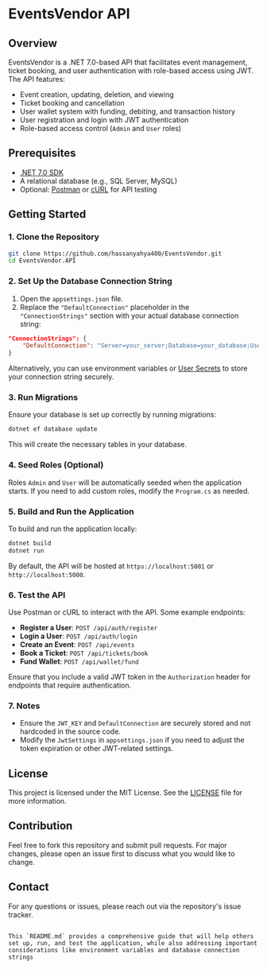 ﻿# EventsVendor API

## Overview

EventsVendor is a .NET 7.0-based API that facilitates event management, ticket booking, and user authentication with role-based access using JWT. The API features:
- Event creation, updating, deletion, and viewing
- Ticket booking and cancellation
- User wallet system with funding, debiting, and transaction history
- User registration and login with JWT authentication
- Role-based access control (`Admin` and `User` roles)

## Prerequisites

- [.NET 7.0 SDK](https://dotnet.microsoft.com/download/dotnet/7.0)
- A relational database (e.g., SQL Server, MySQL)
- Optional: [Postman](https://www.postman.com/) or [cURL](https://curl.se/) for API testing

## Getting Started

### 1. Clone the Repository

```bash
git clone https://github.com/hassanyahya400/EventsVendor.git
cd EventsVendor.API
```

### 2. Set Up the Database Connection String

1. Open the `appsettings.json` file.
2. Replace the `"DefaultConnection"` placeholder in the `"ConnectionStrings"` section with your actual database connection string:

```json
"ConnectionStrings": {
    "DefaultConnection": "Server=your_server;Database=your_database;User=your_user;Password=your_password;"
}
```

Alternatively, you can use environment variables or [User Secrets](https://learn.microsoft.com/en-us/aspnet/core/security/app-secrets) to store your connection string securely.

### 3. Run Migrations

Ensure your database is set up correctly by running migrations:

```bash
dotnet ef database update
```

This will create the necessary tables in your database.

### 4. Seed Roles (Optional)

Roles `Admin` and `User` will be automatically seeded when the application starts. If you need to add custom roles, modify the `Program.cs` as needed.

### 5. Build and Run the Application

To build and run the application locally:

```bash
dotnet build
dotnet run
```

By default, the API will be hosted at `https://localhost:5001` or `http://localhost:5000`.

### 6. Test the API

Use Postman or cURL to interact with the API. Some example endpoints:

- **Register a User**: `POST /api/auth/register`
- **Login a User**: `POST /api/auth/login`
- **Create an Event**: `POST /api/events`
- **Book a Ticket**: `POST /api/tickets/book`
- **Fund Wallet**: `POST /api/wallet/fund`

Ensure that you include a valid JWT token in the `Authorization` header for endpoints that require authentication.

### 7. Notes

- Ensure the `JWT_KEY` and `DefaultConnection` are securely stored and not hardcoded in the source code.
- Modify the `JwtSettings` in `appsettings.json` if you need to adjust the token expiration or other JWT-related settings.

## License

This project is licensed under the MIT License. See the [LICENSE](LICENSE) file for more information.

## Contribution

Feel free to fork this repository and submit pull requests. For major changes, please open an issue first to discuss what you would like to change.

## Contact

For any questions or issues, please reach out via the repository's issue tracker.
```

This `README.md` provides a comprehensive guide that will help others set up, run, and test the application, while also addressing important considerations like environment variables and database connection strings